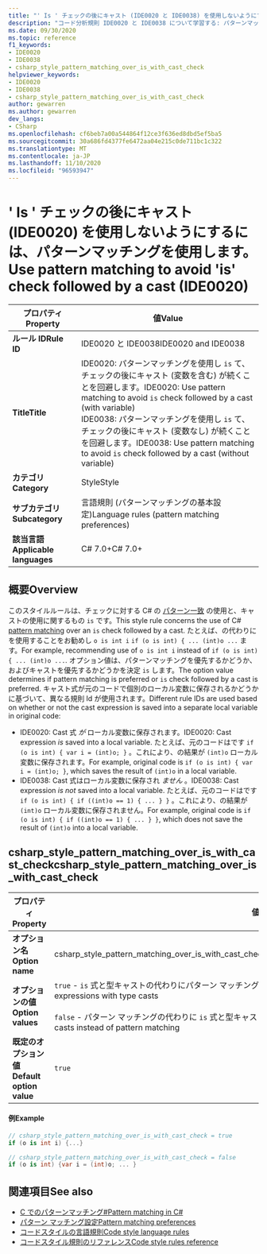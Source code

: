 ```yaml
---
title: "' Is ' チェックの後にキャスト (IDE0020 と IDE0038) を使用しないようにするには、パターンマッチングを使用します。"
description: "コード分析規則 IDE0020 と IDE0038 について学習する: パターンマッチングを使用して ' is ' チェックの後にキャストを実行しないようにする"
ms.date: 09/30/2020
ms.topic: reference
f1_keywords:
- IDE0020
- IDE0038
- csharp_style_pattern_matching_over_is_with_cast_check
helpviewer_keywords:
- IDE0020
- IDE0038
- csharp_style_pattern_matching_over_is_with_cast_check
author: gewarren
ms.author: gewarren
dev_langs:
- CSharp
ms.openlocfilehash: cf6beb7a00a544864f12ce3f636ed8dbd5ef5ba5
ms.sourcegitcommit: 30a686fd4377fe6472aa04e215c0de711bc1c322
ms.translationtype: MT
ms.contentlocale: ja-JP
ms.lasthandoff: 11/10/2020
ms.locfileid: "96593947"
---
```

# <a name="use-pattern-matching-to-avoid-is-check-followed-by-a-cast-ide0020"></a><span data-ttu-id="6676b-103">' Is ' チェックの後にキャスト (IDE0020) を使用しないようにするには、パターンマッチングを使用します。</span><span class="sxs-lookup"><span data-stu-id="6676b-103">Use pattern matching to avoid 'is' check followed by a cast (IDE0020)</span></span>

|<span data-ttu-id="6676b-104">プロパティ</span><span class="sxs-lookup"><span data-stu-id="6676b-104">Property</span></span>|<span data-ttu-id="6676b-105">値</span><span class="sxs-lookup"><span data-stu-id="6676b-105">Value</span></span>|
|-|-|
| <span data-ttu-id="6676b-106">**ルール ID**</span><span class="sxs-lookup"><span data-stu-id="6676b-106">**Rule ID**</span></span> | <span data-ttu-id="6676b-107">IDE0020 と IDE0038</span><span class="sxs-lookup"><span data-stu-id="6676b-107">IDE0020 and IDE0038</span></span> |
| <span data-ttu-id="6676b-108">**Title**</span><span class="sxs-lookup"><span data-stu-id="6676b-108">**Title**</span></span> | <span data-ttu-id="6676b-109">IDE0020: パターンマッチングを使用し `is` て、チェックの後にキャスト (変数を含む) が続くことを回避します。</span><span class="sxs-lookup"><span data-stu-id="6676b-109">IDE0020: Use pattern matching to avoid `is` check followed by a cast (with variable)</span></span><br/> <span data-ttu-id="6676b-110">IDE0038: パターンマッチングを使用し `is` て、チェックの後にキャスト (変数なし) が続くことを回避します。</span><span class="sxs-lookup"><span data-stu-id="6676b-110">IDE0038: Use pattern matching to avoid `is` check followed by a cast (without variable)</span></span> |
| <span data-ttu-id="6676b-111">**カテゴリ**</span><span class="sxs-lookup"><span data-stu-id="6676b-111">**Category**</span></span> | <span data-ttu-id="6676b-112">Style</span><span class="sxs-lookup"><span data-stu-id="6676b-112">Style</span></span> |
| <span data-ttu-id="6676b-113">**サブカテゴリ**</span><span class="sxs-lookup"><span data-stu-id="6676b-113">**Subcategory**</span></span> | <span data-ttu-id="6676b-114">言語規則 (パターンマッチングの基本設定)</span><span class="sxs-lookup"><span data-stu-id="6676b-114">Language rules (pattern matching preferences)</span></span> |
| <span data-ttu-id="6676b-115">**該当言語**</span><span class="sxs-lookup"><span data-stu-id="6676b-115">**Applicable languages**</span></span> | <span data-ttu-id="6676b-116">C# 7.0+</span><span class="sxs-lookup"><span data-stu-id="6676b-116">C# 7.0+</span></span> |

## <a name="overview"></a><span data-ttu-id="6676b-117">概要</span><span class="sxs-lookup"><span data-stu-id="6676b-117">Overview</span></span>

<span data-ttu-id="6676b-118">このスタイルルールは、チェックに対する C# の [パターン一致](../../../csharp/pattern-matching.md) の使用と、キャストの使用に関するもの `is` です。</span><span class="sxs-lookup"><span data-stu-id="6676b-118">This style rule concerns the use of C# [pattern matching](../../../csharp/pattern-matching.md) over an `is` check followed by a cast.</span></span> <span data-ttu-id="6676b-119">たとえば、の代わりにを使用することをお勧めし `o is int i` `if (o is int) { ... (int)o ...` ます。</span><span class="sxs-lookup"><span data-stu-id="6676b-119">For example, recommending use of `o is int i` instead of `if (o is int) { ... (int)o ...`.</span></span> <span data-ttu-id="6676b-120">オプション値は、パターンマッチングを優先するかどうか、およびキャストを優先するかどうかを決定 `is` します。</span><span class="sxs-lookup"><span data-stu-id="6676b-120">The option value determines if pattern matching is preferred or `is` check followed by a cast is preferred.</span></span> <span data-ttu-id="6676b-121">キャスト式が元のコードで個別のローカル変数に保存されるかどうかに基づいて、異なる規則 Id が使用されます。</span><span class="sxs-lookup"><span data-stu-id="6676b-121">Different rule IDs are used based on whether or not the cast expression is saved into a separate local variable in original code:</span></span>

- <span data-ttu-id="6676b-122">IDE0020: Cast 式 _が_ ローカル変数に保存されます。</span><span class="sxs-lookup"><span data-stu-id="6676b-122">IDE0020: Cast expression _is_ saved into a local variable.</span></span> <span data-ttu-id="6676b-123">たとえば、元のコードはです `if (o is int) { var i = (int)o; }` 。これにより、の結果が `(int)o` ローカル変数に保存されます。</span><span class="sxs-lookup"><span data-stu-id="6676b-123">For example, original code is `if (o is int) { var i = (int)o; }`, which saves the result of `(int)o` in a local variable.</span></span>
- <span data-ttu-id="6676b-124">IDE0038: Cast 式はローカル変数に保存され _ません_ 。</span><span class="sxs-lookup"><span data-stu-id="6676b-124">IDE0038: Cast expression _is not_ saved into a local variable.</span></span> <span data-ttu-id="6676b-125">たとえば、元のコードはです `if (o is int) { if ((int)o == 1) { ... } }` 。これにより、の結果が `(int)o` ローカル変数に保存されません。</span><span class="sxs-lookup"><span data-stu-id="6676b-125">For example, original code is `if (o is int) { if ((int)o == 1) { ... } }`, which does not save the result of `(int)o` into a local variable.</span></span>

## <a name="csharp_style_pattern_matching_over_is_with_cast_check"></a><span data-ttu-id="6676b-126">csharp_style_pattern_matching_over_is_with_cast_check</span><span class="sxs-lookup"><span data-stu-id="6676b-126">csharp_style_pattern_matching_over_is_with_cast_check</span></span>

|<span data-ttu-id="6676b-127">プロパティ</span><span class="sxs-lookup"><span data-stu-id="6676b-127">Property</span></span>|<span data-ttu-id="6676b-128">値</span><span class="sxs-lookup"><span data-stu-id="6676b-128">Value</span></span>|
|-|-|
| <span data-ttu-id="6676b-129">**オプション名**</span><span class="sxs-lookup"><span data-stu-id="6676b-129">**Option name**</span></span> | <span data-ttu-id="6676b-130">csharp_style_pattern_matching_over_is_with_cast_check</span><span class="sxs-lookup"><span data-stu-id="6676b-130">csharp_style_pattern_matching_over_is_with_cast_check</span></span>
| <span data-ttu-id="6676b-131">**オプションの値**</span><span class="sxs-lookup"><span data-stu-id="6676b-131">**Option values**</span></span> | <span data-ttu-id="6676b-132">`true` - `is` 式と型キャストの代わりにパターン マッチングを使用します</span><span class="sxs-lookup"><span data-stu-id="6676b-132">`true` - Prefer pattern matching instead of `is` expressions with type casts</span></span><br /><br /><span data-ttu-id="6676b-133">`false` - パターン マッチングの代わりに `is` 式と型キャストを使用します</span><span class="sxs-lookup"><span data-stu-id="6676b-133">`false` - Prefer `is` expressions with type casts instead of pattern matching</span></span> |
| <span data-ttu-id="6676b-134">**既定のオプション値**</span><span class="sxs-lookup"><span data-stu-id="6676b-134">**Default option value**</span></span> | `true` |

#### <a name="example"></a><span data-ttu-id="6676b-135">例</span><span class="sxs-lookup"><span data-stu-id="6676b-135">Example</span></span>

```csharp
// csharp_style_pattern_matching_over_is_with_cast_check = true
if (o is int i) {...}

// csharp_style_pattern_matching_over_is_with_cast_check = false
if (o is int) {var i = (int)o; ... }
```

## <a name="see-also"></a><span data-ttu-id="6676b-136">関連項目</span><span class="sxs-lookup"><span data-stu-id="6676b-136">See also</span></span>

- [<span data-ttu-id="6676b-137">C でのパターンマッチング#</span><span class="sxs-lookup"><span data-stu-id="6676b-137">Pattern matching in C#</span></span>](../../../csharp/pattern-matching.md)
- [<span data-ttu-id="6676b-138">パターン マッチング設定</span><span class="sxs-lookup"><span data-stu-id="6676b-138">Pattern matching preferences</span></span>](pattern-matching-preferences.md)
- [<span data-ttu-id="6676b-139">コードスタイルの言語規則</span><span class="sxs-lookup"><span data-stu-id="6676b-139">Code style language rules</span></span>](language-rules.md)
- [<span data-ttu-id="6676b-140">コードスタイル規則のリファレンス</span><span class="sxs-lookup"><span data-stu-id="6676b-140">Code style rules reference</span></span>](index.md)
